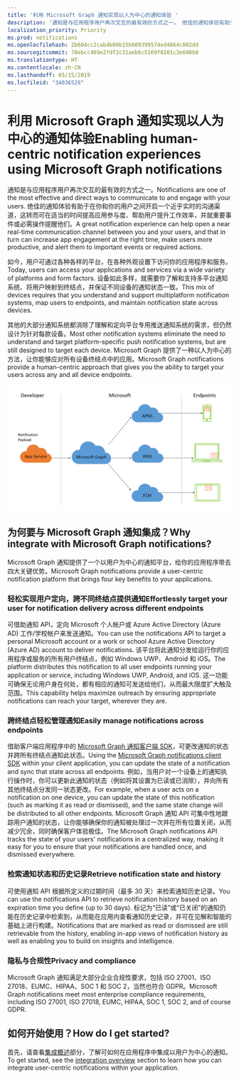```yaml
---
title: '利用 Microsoft Graph 通知实现以人为中心的通知体验 '
description: '通知是与应用程序用户再次交互的最有效的方式之一。 绝佳的通知体验有助于在你和你的应用程序用户之间开启一个近乎实时的沟通渠道，这转而可在适当的时间提高应用参与度、帮助用户提升工作效率，并就重要事件或可能需采取的及时操作提醒他们。 '
localization_priority: Priority
ms.prod: notifications
ms.openlocfilehash: 2b604cc2cab4b08b15b609399574ed4864c002dd
ms.sourcegitcommit: 70ebcc469e2fdf2c31aeb6c5169f0101c3e698b0
ms.translationtype: HT
ms.contentlocale: zh-CN
ms.lasthandoff: 05/15/2019
ms.locfileid: "34036528"
---
```

# <a name="enabling-human-centric-notification-experiences-using-microsoft-graph-notifications"></a><span data-ttu-id="d3781-104">利用 Microsoft Graph 通知实现以人为中心的通知体验</span><span class="sxs-lookup"><span data-stu-id="d3781-104">Enabling human-centric notification experiences using Microsoft Graph notifications</span></span>

<span data-ttu-id="d3781-105">通知是与应用程序用户再次交互的最有效的方式之一。</span><span class="sxs-lookup"><span data-stu-id="d3781-105">Notifications are one of the most effective and direct ways to communicate to and engage with your users.</span></span> <span data-ttu-id="d3781-106">绝佳的通知体验有助于在你和你的用户之间开启一个近乎实时的沟通渠道，这转而可在适当的时间提高应用参与度、帮助用户提升工作效率，并就重要事件或必需操作提醒他们。</span><span class="sxs-lookup"><span data-stu-id="d3781-106">A great notification experience can help open a near real-time communication channel between you and your users, and that in turn can increase app engagement at the right time, make users more productive, and alert them to important events or required actions.</span></span>

<span data-ttu-id="d3781-107">如今，用户可通过各种各样的平台，在各种外观设置下访问你的应用程序和服务。</span><span class="sxs-lookup"><span data-stu-id="d3781-107">Today, users can access your applications and services via a wide variety of platforms and form factors.</span></span> <span data-ttu-id="d3781-108">设备如此多样，就需要你了解和支持多平台通知系统、将用户映射到终结点，并保证不同设备的通知状态一致。</span><span class="sxs-lookup"><span data-stu-id="d3781-108">This mix of devices requires that you understand and support multiplatform notification systems, map users to endpoints, and maintain notification state across devices.</span></span> 

<span data-ttu-id="d3781-109">其他的大部分通知系统都消除了理解和定向平台专用推送通知系统的需求，但仍然设计为针对每款设备。</span><span class="sxs-lookup"><span data-stu-id="d3781-109">Most other notification systems eliminate the need to understand and target platform-specific push notification systems, but are still  designed to target each device.</span></span> <span data-ttu-id="d3781-110">Microsoft Graph 提供了一种以人为中心的方法，让你能够应对所有设备终结点中的应用。</span><span class="sxs-lookup"><span data-stu-id="d3781-110">Microsoft Graph notifications provide a human-centric approach that gives you the ability to target your  users across any and all device endpoints.</span></span>

![一张图像，其中显示与 Microsoft Graph 通信来向多个终结点发送通知的应用服务](images/notifications-flow-overview.png)

## <a name="why-integrate-with-microsoft-graph-notifications"></a><span data-ttu-id="d3781-112">为何要与 Microsoft Graph 通知集成？</span><span class="sxs-lookup"><span data-stu-id="d3781-112">Why integrate with Microsoft Graph notifications?</span></span>

<span data-ttu-id="d3781-113">Microsoft Graph 通知提供了一个以用户为中心的通知平台，给你的应用程序带去四大关键优势。</span><span class="sxs-lookup"><span data-stu-id="d3781-113">Microsoft Graph notifications provide a user-centric notification platform that brings four key benefits to your applications.</span></span>

### <a name="effortlessly-target-your-user-for-notification-delivery-across-different-endpoints"></a><span data-ttu-id="d3781-114">轻松实现用户定向，跨不同终结点提供通知</span><span class="sxs-lookup"><span data-stu-id="d3781-114">Effortlessly target your user for notification delivery across different endpoints</span></span>

<span data-ttu-id="d3781-115">可借助通知 API，定向 Microsoft 个人帐户或 Azure Active Directory (Azure AD) 工作/学校帐户来发送通知。</span><span class="sxs-lookup"><span data-stu-id="d3781-115">You can use the notifications API to target a personal Microsoft account or a work or school Azure Active Directory (Azure AD) account to deliver notifications.</span></span> <span data-ttu-id="d3781-116">该平台将此通知分发给运行你的应用程序或服务的所有用户终结点，例如 Windows UWP、Android 和 iOS。</span><span class="sxs-lookup"><span data-stu-id="d3781-116">The platform distributes this notification to all user endpoints running your application or service, including Windows UWP, Android, and iOS.</span></span> <span data-ttu-id="d3781-117">这一功能可确保无论用户身在何处，都有相应的通知可发送给他们，从而最大限度扩大触及范围。</span><span class="sxs-lookup"><span data-stu-id="d3781-117">This capability helps maximize outreach by ensuring appropriate notifications can reach your target, wherever they are.</span></span>

### <a name="easily-manage-notifications-across-endpoints"></a><span data-ttu-id="d3781-118">跨终结点轻松管理通知</span><span class="sxs-lookup"><span data-stu-id="d3781-118">Easily manage notifications across endpoints</span></span>

<span data-ttu-id="d3781-119">借助客户端应用程序中的 [Microsoft Graph 通知客户端 SDK](https://github.com/microsoft/project-rome)，可更改通知的状态并跨所有终结点通知此状态。</span><span class="sxs-lookup"><span data-stu-id="d3781-119">Using the [Microsoft Graph notifications client SDK](https://github.com/microsoft/project-rome) within your client application, you can update the state of a notification and sync that state across all endpoints.</span></span> <span data-ttu-id="d3781-120">例如，当用户对一个设备上的通知执行操作时，你可以更新此通知的状态（例如将其设置为已读或已消除），并向所有其他终结点分发同一状态更改。</span><span class="sxs-lookup"><span data-stu-id="d3781-120">For example, when a user acts on a notification on one device, you can update the state of this notification (such as marking it as read or dismissed), and the same state change will be distributed to all other endpoints.</span></span> <span data-ttu-id="d3781-121">Microsoft Graph 通知 API 可集中性地跟踪用户通知的状态，让你能够确保你的通知被处理过一次并在所有位置关闭，从而减少冗余，同时确保客户体验极佳。</span><span class="sxs-lookup"><span data-stu-id="d3781-121">The Microsoft Graph notifications API tracks the state of your users' notifications in a centralized way, making it easy for you to ensure that your notifications are handled once, and dismissed everywhere.</span></span>

### <a name="retrieve-notification-state-and-history"></a><span data-ttu-id="d3781-122">检索通知状态和历史记录</span><span class="sxs-lookup"><span data-stu-id="d3781-122">Retrieve notification state and history</span></span>

<span data-ttu-id="d3781-123">可使用通知 API 根据所定义的过期时间（最多 30 天）来检索通知历史记录。</span><span class="sxs-lookup"><span data-stu-id="d3781-123">You can use the notifications API to retrieve notification history based on an expiration time you define (up to 30 days).</span></span> <span data-ttu-id="d3781-124">标记为“已读”或“已关闭”的通知仍能在历史记录中检索到，从而能在应用内查看通知历史记录，并可在见解和智能的基础上进行构建。</span><span class="sxs-lookup"><span data-stu-id="d3781-124">Notifications that are marked as read or dismissed are still retrievable from the history, enabling in-app views of notification history as well as enabling you to build on insights and intelligence.</span></span>

### <a name="privacy-and-compliance"></a><span data-ttu-id="d3781-125">隐私与合规性</span><span class="sxs-lookup"><span data-stu-id="d3781-125">Privacy and compliance</span></span>

<span data-ttu-id="d3781-126">Microsoft Graph 通知满足大部分企业合规性要求，包括 ISO 27001、ISO 27018、EUMC、HIPAA、SOC 1 和 SOC 2，当然也符合 GDPR。</span><span class="sxs-lookup"><span data-stu-id="d3781-126">Microsoft Graph notifications meet most enterprise compliance requirements, including ISO 27001, ISO 27018, EUMC, HIPAA, SOC 1, SOC 2, and of course GDPR.</span></span>

## <a name="how-do-i-get-started"></a><span data-ttu-id="d3781-127">如何开始使用？</span><span class="sxs-lookup"><span data-stu-id="d3781-127">How do I get started?</span></span>

<span data-ttu-id="d3781-128">首先，请查看[集成概述](notifications-integration-e2e-overview.md)部分，了解可如何在应用程序中集成以用户为中心的通知。</span><span class="sxs-lookup"><span data-stu-id="d3781-128">To get started, see the [integration overview](notifications-integration-e2e-overview.md) section to learn how you can integrate user-centric notifications within your application.</span></span>

